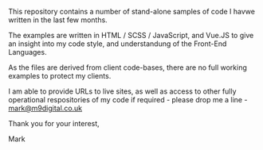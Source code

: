 This repository contains a number of stand-alone samples of code I havwe written in the last few months.

The examples are written in HTML / SCSS / JavaScript, and Vue.JS to give an insight into my code style, and understandung of the Front-End Languages. 

As the files are derived from client code-bases, there are no full working examples to protect my clients. 

I am able to provide URLs to live sites, as well as access to other fully operational respositories of my code if required  - please drop me a line - mark@m9digital.co.uk

Thank you for your interest,


Mark 
